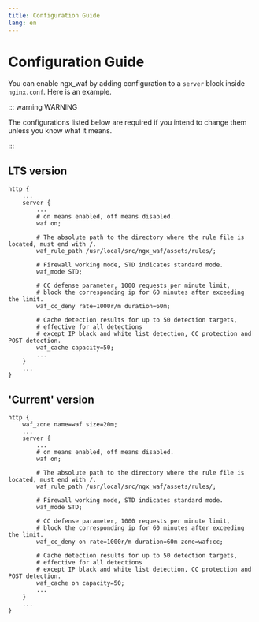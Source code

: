 ```yaml
---
title: Configuration Guide
lang: en
---
```


# Configuration Guide

You can enable ngx_waf by adding configuration to a `server` block inside `nginx.conf`.
Here is an example.

::: warning WARNING

The configurations listed below are required if you intend to change them unless you know what it means.

:::

## LTS version

```nginx
http {
    ...
    server {
        ...
        # on means enabled, off means disabled.
        waf on;

        # The absolute path to the directory where the rule file is located, must end with /.
        waf_rule_path /usr/local/src/ngx_waf/assets/rules/;

        # Firewall working mode, STD indicates standard mode.
        waf_mode STD;

        # CC defense parameter, 1000 requests per minute limit, 
        # block the corresponding ip for 60 minutes after exceeding the limit.
        waf_cc_deny rate=1000r/m duration=60m;

        # Cache detection results for up to 50 detection targets, 
        # effective for all detections 
        # except IP black and white list detection, CC protection and POST detection.
        waf_cache capacity=50;
        ...
    }
    ...
}
```

## 'Current' version

```nginx
http {
    waf_zone name=waf size=20m;
    ...
    server {
        ...
        # on means enabled, off means disabled.
        waf on;

        # The absolute path to the directory where the rule file is located, must end with /.
        waf_rule_path /usr/local/src/ngx_waf/assets/rules/;

        # Firewall working mode, STD indicates standard mode.
        waf_mode STD;

        # CC defense parameter, 1000 requests per minute limit, 
        # block the corresponding ip for 60 minutes after exceeding the limit.
        waf_cc_deny on rate=1000r/m duration=60m zone=waf:cc;

        # Cache detection results for up to 50 detection targets, 
        # effective for all detections 
        # except IP black and white list detection, CC protection and POST detection.
        waf_cache on capacity=50;
        ...
    }
    ...
}
```
